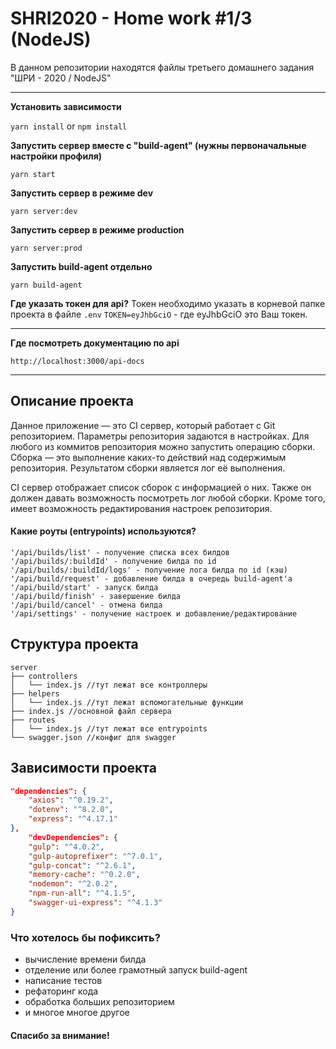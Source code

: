 # SHRI2020 - Home work #1/3 (NodeJS)
В данном репозитории находятся файлы третьего домашнего задания "ШРИ - 2020 / NodeJS"

___
**Установить зависимости**

`yarn install` or `npm install`

**Запустить сервер вместе с "build-agent" (нужны первоначальные настройки профиля)**

`yarn start`

**Запустить сервер в режиме dev**

`yarn server:dev`

**Запустить сервер в режиме production**

`yarn server:prod`

**Запустить build-agent отдельно**

`yarn build-agent`

**Где указать токен для api?**
Токен необходимо указать в корневой папке проекта в файле `.env`
`TOKEN=eyJhbGciO` - где eyJhbGciO это Ваш токен.
___

**Где посмотреть документацию по api**

`http://localhost:3000/api-docs`
___

## Описание проекта
Данное приложение — это CI сервер, который работает с Git репозиторием. Параметры репозитория задаются в настройках.
Для любого из коммитов репозитория можно запустить операцию сборки. Сборка — это выполнение каких-то действий над содержимым репозитория. Результатом сборки является лог её выполнения.

CI сервер отображает список сборок с информацией о них. Также он должен давать возможность посмотреть лог любой сборки. Кроме того, имеет возможность редактирования настроек репозитория.

#### Какие роуты (entrypoints) используются?
```
'/api/builds/list' - получение списка всех билдов
'/api/builds/:buildId' - получение билда по id
'/api/builds/:buildId/logs' - получение лога билда по id (кэш)
'/api/build/request' - добавление билда в очередь build-agent'а
'/api/build/start' - запуск билда
'/api/build/finish' - завершение билда
'/api/build/cancel' - отмена билда
'/api/settings' - получение настроек и добавление/редактирование
```
## Структура проекта
```
server
├── controllers
│   └── index.js //тут лежат все контроллеры
├── helpers
│   └── index.js //тут лежат вспомогательные функции
├── index.js //основной файл сервера
├── routes
│   └── index.js //тут лежат все entrypoints
└── swagger.json //конфиг для swagger
```

## Зависимости проекта

```json
"dependencies": {
    "axios": "^0.19.2",
    "dotenv": "^8.2.0",
    "express": "^4.17.1"
},
    "devDependencies": {
    "gulp": "^4.0.2",
    "gulp-autoprefixer": "^7.0.1",
    "gulp-concat": "^2.6.1",
    "memory-cache": "^0.2.0",
    "nodemon": "^2.0.2",
    "npm-run-all": "^4.1.5",
    "swagger-ui-express": "^4.1.3"
}
```

### Что хотелось бы пофиксить?
- вычисление времени билда
- отделение или более грамотный запуск build-agent
- написание тестов
- рефаторинг кода
- обработка больших репозиторием
- и многое многое другое

#### Спасибо за внимание!